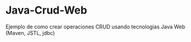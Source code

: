 # Java-Crud-Web
Ejemplo de como crear operaciones CRUD usando tecnologias Java Web (Maven, JSTL, jdbc)


